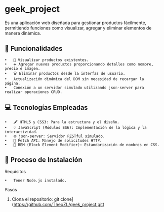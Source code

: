 # geek_project

Es una aplicación web diseñada para gestionar productos fácilmente, permitiendo funciones como visualizar, agregar y eliminar elementos de manera dinámica.

## 🌟 Funcionalidades

	•	👀 Visualizar productos existentes.
	•	➕ Agregar nuevos productos proporcionando detalles como nombre, precio e imagen.
	•	🗑️ Eliminar productos desde la interfaz de usuario.
	•	Actualización dinámica del DOM sin necesidad de recargar la página.
	•	Conexión a un servidor simulado utilizando json-server para realizar operaciones CRUD.

## 💻 Tecnologías Empleadas

	•	🖋️ HTML5 y CSS3: Para la estructura y el diseño.
	•	💡 JavaScript (Módulos ES6): Implementación de la lógica y la interactividad.
	•	🌐 json-server: Servidor RESTful simulado.
	•	📡 Fetch API: Manejo de solicitudes HTTP.
	•	🎨 BEM (Block Element Modifier): Estandarización de nombres en CSS.

## 🚀 Proceso de Instalación

Requisitos

	•	Tener Node.js instalado.

Pasos
1. Clona el repositorio:
git clone](https://github.com/TheoZL/geek_project.git)
